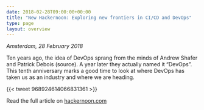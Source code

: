 ```yaml
---
date: 2018-02-28T09:00:00+00:00
title: "New Hackernoon: Exploring new frontiers in CI/CD and DevOps"
type: page
layout: overview
---
```

*Amsterdam, 28 February 2018*

Ten years ago, the idea of DevOps sprang from the minds of Andrew Shafer and Patrick Debois (source).
A year later they actually named it “DevOps”. This tenth anniversary marks a good time to look at where DevOps has taken us as an industry and where we are heading.

{{< tweet 968924614066831361 >}}

Read the full article on [hackernoon.com](https://hackernoon.com/azure-container-instances-vs-aws-fargate-3216607f63f4)

<!--more-->
